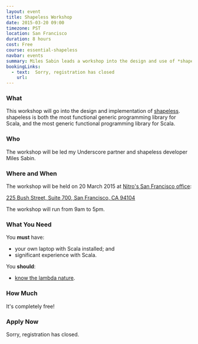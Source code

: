 ```yaml
---
layout: event
title: Shapeless Workshop
date: 2015-03-20 09:00
timezone: PST
location: San Francisco
duration: 8 hours
cost: Free
course: essential-shapeless
navbar: events
summary: Miles Sabin leads a workshop into the design and use of *shapeless*.
bookingLinks:
  - text:  Sorry, registration has closed
    url:
---
```


### What

This workshop will go into the design and implementation of [shapeless](https://github.com/milessabin/shapeless).
shapeless is both the most functional generic programming library for Scala, and the most generic functional programming library for Scala.

### Who

The workshop will be led my Underscore partner and shapeless developer Miles Sabin.

### Where and When

The workshop will be held on 20 March 2015 at [Nitro's San Francisco office](https://www.gonitro.com/about/contact):

[225 Bush Street,
 Suite 700,
 San Francisco,
 CA 94104](https://www.google.com/maps/preview#!q=225+Bush+Street%2C+Suite+%23700+San+Francisco%2C+CA+94104&data=!4m15!2m14!1m13!1s0x80858089e1c87065%3A0xdaa20a6b35a74f41!3m8!1m3!1d4060!2d-122.4011715!3d37.7908343!3m2!1i1920!2i989!4f13.1!4m2!3d37.7908964!4d-122.4014997)

The workshop will run from 9am to 5pm.

### What You Need

You **must** have:

- your own laptop with Scala installed; and
- significant experience with Scala.

You **should**:

- [know the lambda nature](http://www.csd.uwo.ca/~magi/personal/humour/Computer_Folklore/The%20Lambda%20Nature%20Koan.html).

### How Much

It's completely free!

### Apply Now

Sorry, registration has closed.
